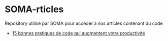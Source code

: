 # SOMA-rticles

Repository utilisé par SOMA pour accéder à nos articles contenant du code


- [15 bonnes pratiques de code qui augmentent votre productivité](https://github.com/soma-smart/soma-rticles/blob/main/15_bonnes_pratiques_de_code_qui_augmentent_votre_productivite/README.md)